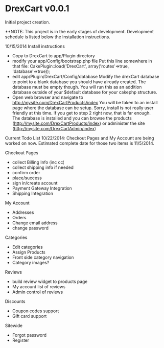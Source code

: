 <h1>DrexCart v0.0.1</h1>

Initial project creation.

**NOTE: This project is in the early stages of development. Development schedule is listed below the Installation instructions.


10/15/2014
Install instructions
* Copy to DrexCart to app/Plugin directory
* modify your app/Config/bootstrap.php file
	Put this line somewhere in that file:  CakePlugin::load('DrexCart', array('routes'=>true, 'database'=>true));
* edit app/Plugin/DrexCart/Config/database 
	Modify the drexCart database to point to a blank database you should have already created. The database must be empty though. You will run this as an addition database outside of your $default database for your cakephp structure.
* Open web browser and navigate to http://mysite.com/DrexCartProducts/index  You will be taken to an install page where the database
	can be setup. Sorry, install is not really user friendly at this time. If you get to step 2 right now, that is far enough. The database is installed and you 
	can browse the products (http://mysite.com/DrexCartProducts/index) or administer the site (http://mysite.com/DrexCartAdmin/index)
	
	
	

	
Current Todo List 10/22/2014:
Checkout Pages and My Account are being worked on now. Estimated complete date for those two items is 11/5/2014.



Checkout Pages
* collect Billing Info (inc cc)
* collect shipping info if needed
* confirm order
* place/success
* sign in/create account
* Payment Gateway Integration
* Shipping Integration

My Account
* Addresses
* Orders
* Change email address
* change password

Categories
* Edit categories
* Assign Products
* Front side category navigation
* Category images?

Reviews
* build review widget to products page
* My account list of reviews
* Admin control of reviews

Discounts
* Coupon codes support
* Gift card support

Sitewide
* Forgot password
* Register

